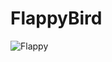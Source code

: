 # FlappyBird


![Flappy](https://github.com/Nemanja5199/FlappyBird/assets/91099510/9b0f6b6d-5536-4d5c-b81b-eb1fb40493b4)





